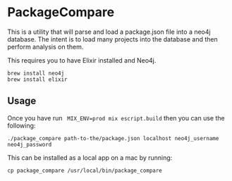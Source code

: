 # PackageCompare

This is a utility that will parse and load a package.json file into a neo4j database.
The intent is to load many projects into the database and then perform analysis on them.

This requires you to have Elixir installed and Neo4j.

```
brew install neo4j
brew install elixir
```

## Usage
Once you have run ` MIX_ENV=prod mix escript.build` then you can use the following:

```
./package_compare path-to-the/package.json localhost neo4j_username neo4j_password
```

This can be installed as a local app on a mac by running:

```
cp package_compare /usr/local/bin/package_compare
```

